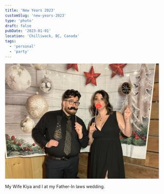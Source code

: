 ```yaml
---
title: 'New Years 2023'
customSlug: 'new-years-2023'
type: 'photo'
draft: false
pubDate: '2023-01-01'
location: 'Chilliwack, BC, Canada'
tags:
  - 'personal'
  - 'party'
---
```


![My wife Kiya and I](../../assets/posts/happy-new-years-2023.jpg)

My Wife Kiya and I at my Father-In laws wedding.
